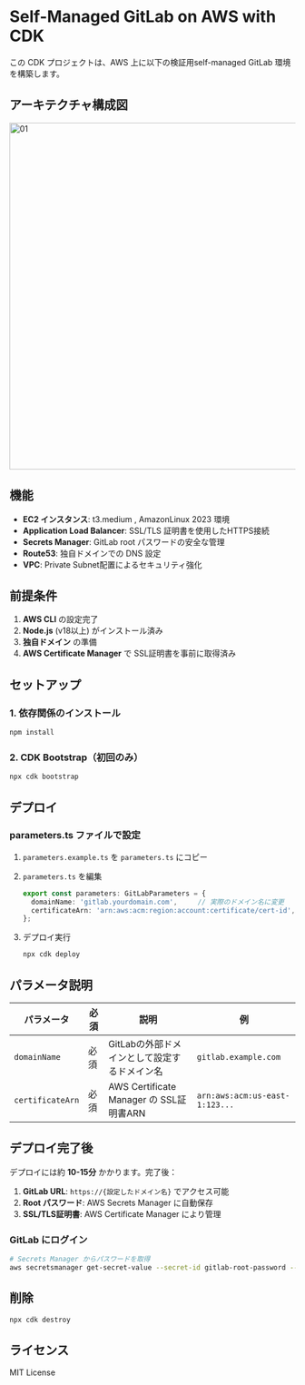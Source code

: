 # Self-Managed GitLab on AWS with CDK

この CDK プロジェクトは、AWS 上に以下の検証用self-managed GitLab 環境を構築します。

## アーキテクチャ構成図

<img width="905" height="611" alt="01" src="https://github.com/user-attachments/assets/ba5c204f-a625-4de2-a4cb-6f772fffba59" />

## 機能

- **EC2 インスタンス**: t3.medium , AmazonLinux 2023 環境
- **Application Load Balancer**: SSL/TLS 証明書を使用したHTTPS接続
- **Secrets Manager**: GitLab root パスワードの安全な管理
- **Route53**: 独自ドメインでの DNS 設定
- **VPC**: Private Subnet配置によるセキュリティ強化

## 前提条件

1. **AWS CLI** の設定完了
2. **Node.js** (v18以上) がインストール済み
3. **独自ドメイン** の準備
4. **AWS Certificate Manager** で SSL証明書を事前に取得済み

## セットアップ

### 1. 依存関係のインストール

```bash
npm install
```

### 2. CDK Bootstrap（初回のみ）

```bash
npx cdk bootstrap
```

## デプロイ

### parameters.ts ファイルで設定

1. `parameters.example.ts` を `parameters.ts` にコピー
2. `parameters.ts` を編集
   ```typescript
   export const parameters: GitLabParameters = {
     domainName: 'gitlab.yourdomain.com',     // 実際のドメイン名に変更
     certificateArn: 'arn:aws:acm:region:account:certificate/cert-id',  // 実際の証明書ARNに変更
   };
   ```

3. デプロイ実行
   ```bash
   npx cdk deploy
   ```

## パラメータ説明

| パラメータ | 必須 | 説明 | 例 |
|-----------|------|------|-----|
| `domainName` | 必須 | GitLabの外部ドメインとして設定するドメイン名 | `gitlab.example.com` |
| `certificateArn` | 必須 | AWS Certificate Manager の SSL証明書ARN | `arn:aws:acm:us-east-1:123...` |

## デプロイ完了後

デプロイには約 **10-15分** かかります。完了後：

1. **GitLab URL**: `https://{設定したドメイン名}` でアクセス可能
2. **Root パスワード**: AWS Secrets Manager に自動保存
3. **SSL/TLS証明書**: AWS Certificate Manager により管理

### GitLab にログイン

```bash
# Secrets Manager からパスワードを取得
aws secretsmanager get-secret-value --secret-id gitlab-root-password --query 'SecretString' --output text
```

## 削除

```bash
npx cdk destroy
```

## ライセンス

MIT License

